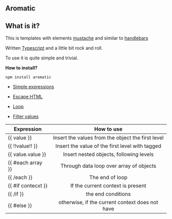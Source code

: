 ## Aromatic
## **What is it?**

This is templates with elements [mustache](http://mustache.github.io/) and similar to [handlebars](http://handlebarsjs.com/)

Written [Typescript](http://www.typescriptlang.org/) and a little bit rock and roll.

To use it is quite simple and trivial.


**How to install?**

```
npm install aromatic
```


* [Simple expressions](https://github.com/agoalofalife/aromatic/wiki/Simple-expressions) 

* [Escape HTML](https://github.com/agoalofalife/aromatic/wiki/Escape-HTML)

* [Loop](https://github.com/agoalofalife/aromatic/wiki/Loop)

* [Filter values](https://github.com/agoalofalife/aromatic/wiki/Custom-Filter-function)


| Expression         	|                     How to use                    	|
|--------------------	|:-------------------------------------------------:	|
| {{ value }}        	| Insert the values from the object the first level 	|
| {{ !!value!! }}    	|  Insert the value of the first level with tagged  	|
| {{ value.value }}  	|      Insert nested objects, following levels      	|
| {{ #each array }}  	| Through data loop over array of objects           	|
| {{ /each }}        	| The end of loop                                   	|
| {{ #if contecxt }} 	| If the current context is present                 	|
| {{ /if }}          	| the end conditions                                	|
| {{ #else }}        	| otherwise, if the current context does not have   	|



